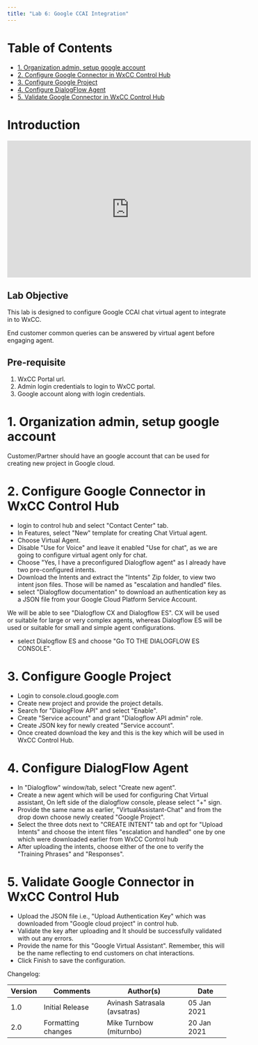 ```yaml
---
title: "Lab 6: Google CCAI Integration"
---
```


# Table of Contents

- [1. Organization admin, setup google account](#1-organization-admin-setup-google-account)
- [2. Configure Google Connector in WxCC Control Hub](#2-configure-google-connector-in-wxcc-control-hub)
- [3. Configure Google Project](#3-configure-google-project)
- [4. Configure DialogFlow Agent](#4-configure-dialogflow-agent)
- [5. Validate Google Connector in WxCC Control Hub](#5-validate-google-connector-in-wxcc-control-hub)

# Introduction
<iframe width="560" height="315" src="https://www.youtube.com/embed/yto3w8pDrKs" frameborder="0" allow="accelerometer; autoplay; clipboard-write; encrypted-media; gyroscope; picture-in-picture" allowfullscreen></iframe>

## Lab Objective

This lab is designed to configure Google CCAI chat virtual agent to integrate in to WxCC.

End customer common queries can be answered by virtual agent before engaging agent.

## Pre-requisite

1. WxCC Portal url.
2. Admin login credentials to login to WxCC portal.
3. Google account along with login credentials.

# 1. Organization admin, setup google account

Customer/Partner should have an google account that can be used for creating new project in Google cloud.


# 2. Configure Google Connector in WxCC Control Hub

* login to control hub and select "Contact Center" tab.
* In Features, select "New" template for creating Chat Virtual agent.
* Choose Virtual Agent.
* Disable "Use for Voice" and leave it enabled "Use for chat", as we are going to configure virtual agent only for chat.
* Choose "Yes, I have a preconfigured Dialogflow agent" as I already have two pre-configured intents.
* Download the Intents and extract the "Intents" Zip folder, to view two intent json files. Those will be named as "escalation and handled" files.
* select "Dialogflow documentation" to download an authentication key as a JSON file from your Google Cloud Platform Service Account.

We will be able to see "Dialogflow CX and Dialogflow ES". CX will be used or suitable for large or very complex agents, whereas Dialogflow ES will be used or suitable for small and simple agent configurations.

* select Dialogflow ES and choose "Go TO THE DIALOGFLOW ES CONSOLE".


# 3. Configure Google Project

* Login to console.cloud.google.com
* Create new project and provide the project details.
* Search for "DialogFlow API" and select "Enable".
* Create "Service account" and grant "Dialogflow API admin" role.
* Create JSON key for newly created "Service account".
* Once created download the key and this is the key which will be used in WxCC Control Hub.


# 4. Configure DialogFlow Agent

* In "Dialogflow" window/tab, select "Create new agent". 
* Create a new agent which will be used for configuring Chat Virtual assistant, On left side of the dialogflow console, please select "+" sign.
* Provide the same name as earlier, "VirtualAssistant-Chat" and from the drop down choose newly created "Google Project".
* Select the three dots next to "CREATE INTENT" tab and opt for "Upload Intents" and choose the intent files "escalation and handled" one by one which were downloaded earlier from WxCC Control hub
* After uploading the intents, choose either of the one to verify the "Training Phrases" and "Responses".


# 5. Validate Google Connector in WxCC Control Hub

* Upload the JSON file i.e., "Upload Authentication Key" which was downloaded from "Google cloud project" in control hub.
* Validate the key after uploading and It should be successfully validated with out any errors.
* Provide the name for this "Google Virtual Assistant". Remember, this will be the name reflecting to end customers on chat interactions.
* Click Finish to save the configuration.



Changelog:

| **Version** | **Comments** | **Author(s)** | **Date** |
| --- | --- | --- | --- |
| 1.0 | Initial Release | Avinash Satrasala (avsatras) | 05 Jan 2021 |
| 2.0 | Formatting changes | Mike Turnbow (miturnbo) | 20 Jan 2021 |


